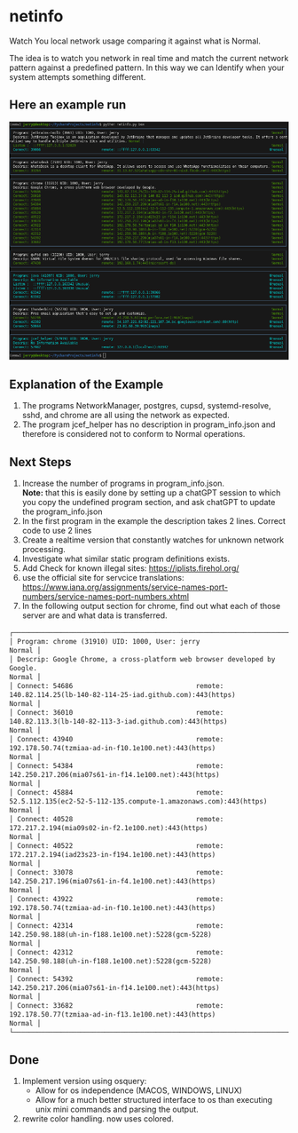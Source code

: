 # netinfo
Watch You local network usage comparing it against what is Normal.

The idea is to watch you network in real time and match the current network pattern against a predefined pattern.  In this way we can Identify when your system attempts something different.

## Here an example run
![NetinfoOutput .png](NetinfoOutput.png)

## Explanation of the Example
1. The programs NetworkManager, postgres, cupsd, systemd-resolve, sshd, and chrome are all using the network as expected.
2. The program jcef_helper has no description in program_info.json and therefore is considered not to conform to Normal operations.

## Next Steps
1. Increase the number of programs in program_info.json.  
    **Note:** that this is easily done by setting up a chatGPT session to which you copy the undefined program section, and ask chatGPT to update the program_info.json
2. In the first program in the example the description takes 2 lines.  Correct code to use 2 lines
3. Create a realtime version that constantly watches for unknown network processing.
4. Investigate what similar static program definitions exists.
5. Add Check for known illegal sites: https://iplists.firehol.org/
6. use the official site for servcice translations: https://www.iana.org/assignments/service-names-port-numbers/service-names-port-numbers.xhtml
7. In the following output section for chrome, find out what each of those server are and what data is transferred. 
```
┌────────────────────────────────────────────────────────────────────────────────────────────────────────────────────────────────────────────┐
│ Program: chrome (31910) UID: 1000, User: jerry                                                                                      Normal │
│ Descrip: Google Chrome, a cross-platform web browser developed by Google.                                                           Normal │
│ Connect: 54686                               remote: 140.82.114.25(lb-140-82-114-25-iad.github.com):443(https)                      Normal │
│ Connect: 36010                               remote: 140.82.113.3(lb-140-82-113-3-iad.github.com):443(https)                        Normal │
│ Connect: 43940                               remote: 192.178.50.74(tzmiaa-ad-in-f10.1e100.net):443(https)                           Normal │
│ Connect: 54384                               remote: 142.250.217.206(mia07s61-in-f14.1e100.net):443(https)                          Normal │
│ Connect: 45884                               remote: 52.5.112.135(ec2-52-5-112-135.compute-1.amazonaws.com):443(https)              Normal │
│ Connect: 40528                               remote: 172.217.2.194(mia09s02-in-f2.1e100.net):443(https)                             Normal │
│ Connect: 40522                               remote: 172.217.2.194(iad23s23-in-f194.1e100.net):443(https)                           Normal │
│ Connect: 33078                               remote: 142.250.217.196(mia07s61-in-f4.1e100.net):443(https)                           Normal │
│ Connect: 43922                               remote: 192.178.50.74(tzmiaa-ad-in-f10.1e100.net):443(https)                           Normal │
│ Connect: 42314                               remote: 142.250.98.188(uh-in-f188.1e100.net):5228(gcm-5228)                            Normal │
│ Connect: 42312                               remote: 142.250.98.188(uh-in-f188.1e100.net):5228(gcm-5228)                            Normal │
│ Connect: 54392                               remote: 142.250.217.206(mia07s61-in-f14.1e100.net):443(https)                          Normal │
│ Connect: 33682                               remote: 192.178.50.77(tzmiaa-ad-in-f13.1e100.net):443(https)                           Normal │
└────────────────────────────────────────────────────────────────────────────────────────────────────────────────────────────────────────────┘

```

## Done
1. Implement version using osquery:
   - Allow for os independence (MACOS, WINDOWS, LINUX)
   - Allow for a much better structured interface to os than executing unix mini commands and parsing the output.
2. rewrite color handling.  now uses colored.

